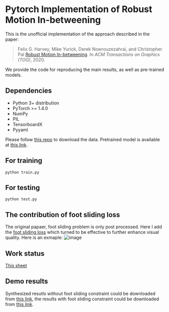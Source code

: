 # Pytorch Implementation of Robust Motion In-betweening

This is the unofficial implementation of the approach described in the paper:
> Felix G. Harvey, Mike Yurick, Derek Nowrouzezahrai, and Christopher Pal [Robust Motion In-betweening](https://static-wordpress.akamaized.net/montreal.ubisoft.com/wp-content/uploads/2020/07/09155337/RobustMotionInbetweening.pdf). In *ACM Transactions on Graphics (TOG)*, 2020.

We provide the code for reproducing the main results, as well as pre-trained models.

## Dependencies
- Python 3+ distribution
- PyTorch >= 1.4.0
- NumPy 
- PIL
- TensorboardX
- Pyyaml

Please follow [this repo](https://github.com/ubisoft/ubisoft-laforge-animation-dataset) to download the data. Pretrained model is available at [this link](https://drive.google.com/file/d/1_eqiIJA9NFrHfDGnOoo5s0BdKLhgBz1U/view?usp=sharing).

## For training
```
python train.py
```

## For testing
```
python test.py
```

## The contribution of foot sliding loss
The original papaer, foot sliding problem is only post processed. Here I add the [foot sliding loss](https://github.com/xjwxjw/Pytorch-Robust-Motion-In-betweening/blob/386df7490ca2dfe89122952dd75b84506eedf700/train.py#L299) which turned to be effective to further enhance visual quality. Here is an exmaple:
![image](https://drive.google.com/uc?export=view&id=1UsIvPuJtuGKvScHE7QTNuDvFnQ79hMjP)

## Work status
[This sheet](https://docs.google.com/spreadsheets/d/1UhpiTP2QyN1eut8PT26ld14hbsh1qCkTzvO-jR4Dr7I/edit?usp=sharing)

## Demo results
Synthesized resutls without foot sliding constraint could be downloaded from [this link](https://drive.google.com/file/d/1137bH0L-_Ri1cpJOjMi9oTUYC0x8v4fG/view?usp=sharing), the results with foot sliding constraint could be downloaded from [this link](https://drive.google.com/file/d/1FIoNyx-_SseJNWrzRjmDqeEpblyYrh3y/view?usp=sharing).
